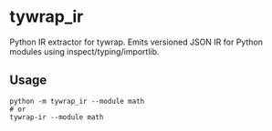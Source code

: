 # tywrap_ir

Python IR extractor for tywrap. Emits versioned JSON IR for Python modules using inspect/typing/importlib.

## Usage

```
python -m tywrap_ir --module math
# or
tywrap-ir --module math
```
